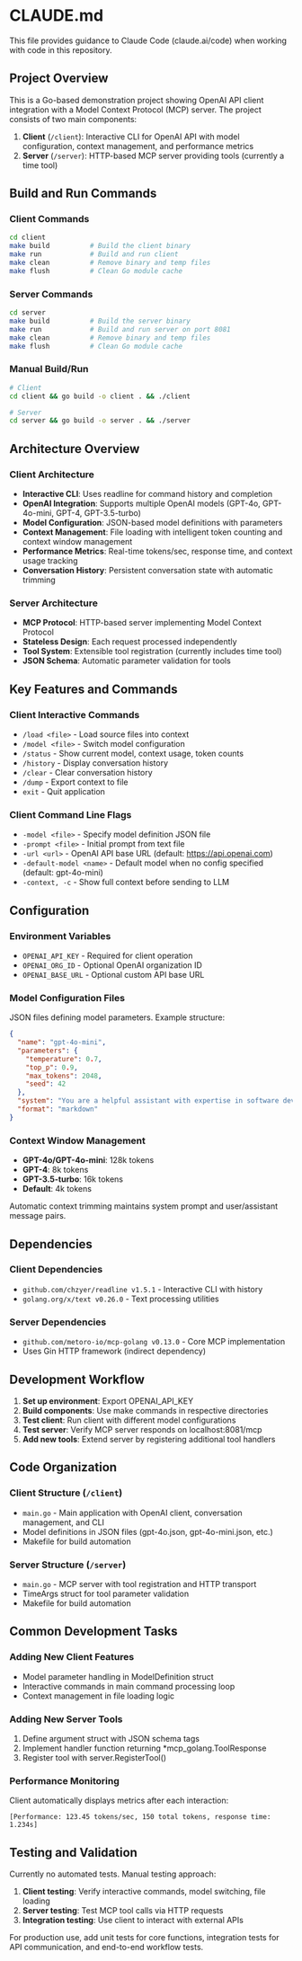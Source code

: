 # CLAUDE.md

This file provides guidance to Claude Code (claude.ai/code) when working with code in this repository.

## Project Overview

This is a Go-based demonstration project showing OpenAI API client integration with a Model Context Protocol (MCP) server. The project consists of two main components:

1. **Client** (`/client`): Interactive CLI for OpenAI API with model configuration, context management, and performance metrics
2. **Server** (`/server`): HTTP-based MCP server providing tools (currently a time tool)

## Build and Run Commands

### Client Commands
```bash
cd client
make build          # Build the client binary
make run            # Build and run client
make clean          # Remove binary and temp files
make flush          # Clean Go module cache
```

### Server Commands  
```bash
cd server
make build          # Build the server binary
make run            # Build and run server on port 8081
make clean          # Remove binary and temp files
make flush          # Clean Go module cache
```

### Manual Build/Run
```bash
# Client
cd client && go build -o client . && ./client

# Server  
cd server && go build -o server . && ./server
```

## Architecture Overview

### Client Architecture
- **Interactive CLI**: Uses readline for command history and completion
- **OpenAI Integration**: Supports multiple OpenAI models (GPT-4o, GPT-4o-mini, GPT-4, GPT-3.5-turbo)
- **Model Configuration**: JSON-based model definitions with parameters
- **Context Management**: File loading with intelligent token counting and context window management
- **Performance Metrics**: Real-time tokens/sec, response time, and context usage tracking
- **Conversation History**: Persistent conversation state with automatic trimming

### Server Architecture
- **MCP Protocol**: HTTP-based server implementing Model Context Protocol
- **Stateless Design**: Each request processed independently
- **Tool System**: Extensible tool registration (currently includes time tool)
- **JSON Schema**: Automatic parameter validation for tools

## Key Features and Commands

### Client Interactive Commands
- `/load <file>` - Load source files into context
- `/model <file>` - Switch model configuration  
- `/status` - Show current model, context usage, token counts
- `/history` - Display conversation history
- `/clear` - Clear conversation history
- `/dump` - Export context to file
- `exit` - Quit application

### Client Command Line Flags
- `-model <file>` - Specify model definition JSON file
- `-prompt <file>` - Initial prompt from text file
- `-url <url>` - OpenAI API base URL (default: https://api.openai.com)
- `-default-model <name>` - Default model when no config specified (default: gpt-4o-mini)
- `-context, -c` - Show full context before sending to LLM

## Configuration

### Environment Variables
- `OPENAI_API_KEY` - Required for client operation
- `OPENAI_ORG_ID` - Optional OpenAI organization ID
- `OPENAI_BASE_URL` - Optional custom API base URL

### Model Configuration Files
JSON files defining model parameters. Example structure:
```json
{
  "name": "gpt-4o-mini",
  "parameters": {
    "temperature": 0.7,
    "top_p": 0.9,
    "max_tokens": 2048,
    "seed": 42
  },
  "system": "You are a helpful assistant with expertise in software development.",
  "format": "markdown"
}
```

### Context Window Management
- **GPT-4o/GPT-4o-mini**: 128k tokens
- **GPT-4**: 8k tokens  
- **GPT-3.5-turbo**: 16k tokens
- **Default**: 4k tokens

Automatic context trimming maintains system prompt and user/assistant message pairs.

## Dependencies

### Client Dependencies
- `github.com/chzyer/readline v1.5.1` - Interactive CLI with history
- `golang.org/x/text v0.26.0` - Text processing utilities

### Server Dependencies  
- `github.com/metoro-io/mcp-golang v0.13.0` - Core MCP implementation
- Uses Gin HTTP framework (indirect dependency)

## Development Workflow

1. **Set up environment**: Export OPENAI_API_KEY
2. **Build components**: Use make commands in respective directories
3. **Test client**: Run client with different model configurations
4. **Test server**: Verify MCP server responds on localhost:8081/mcp
5. **Add new tools**: Extend server by registering additional tool handlers

## Code Organization

### Client Structure (`/client`)
- `main.go` - Main application with OpenAI client, conversation management, and CLI
- Model definitions in JSON files (gpt-4o.json, gpt-4o-mini.json, etc.)
- Makefile for build automation

### Server Structure (`/server`)  
- `main.go` - MCP server with tool registration and HTTP transport
- TimeArgs struct for tool parameter validation
- Makefile for build automation

## Common Development Tasks

### Adding New Client Features
- Model parameter handling in ModelDefinition struct
- Interactive commands in main command processing loop
- Context management in file loading logic

### Adding New Server Tools
1. Define argument struct with JSON schema tags
2. Implement handler function returning *mcp_golang.ToolResponse
3. Register tool with server.RegisterTool()

### Performance Monitoring
Client automatically displays metrics after each interaction:
```
[Performance: 123.45 tokens/sec, 150 total tokens, response time: 1.234s]
```

## Testing and Validation

Currently no automated tests. Manual testing approach:
1. **Client testing**: Verify interactive commands, model switching, file loading
2. **Server testing**: Test MCP tool calls via HTTP requests
3. **Integration testing**: Use client to interact with external APIs

For production use, add unit tests for core functions, integration tests for API communication, and end-to-end workflow tests.